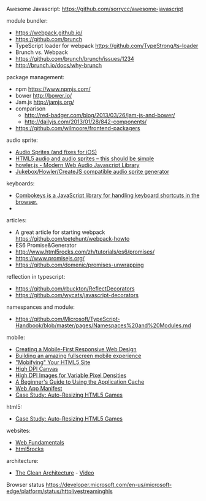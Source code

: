 
Awesome Javascript: https://github.com/sorrycc/awesome-javascript

module bundler:
* https://webpack.github.io/
* https://github.com/brunch
* TypeScript loader for webpack https://github.com/TypeStrong/ts-loader
* Brunch vs. Webpack 
 * https://github.com/brunch/brunch/issues/1234
 * http://brunch.io/docs/why-brunch

package management:
* npm https://www.npmjs.com/
* bower http://bower.io/
* Jam.js http://jamjs.org/
* comparison
  * http://red-badger.com/blog/2013/03/26/jam-js-and-bower/
  * http://dailyjs.com/2013/01/28/842-components/
* https://github.com/wilmoore/frontend-packagers

audio sprite:
* [Audio Sprites (and fixes for iOS)](https://remysharp.com/2010/12/23/audio-sprites)
* [HTML5 audio and audio sprites – this should be simple](https://hacks.mozilla.org/2012/04/html5-audio-and-audio-sprites-this-should-be-simple/)
* [howler.js - Modern Web Audio Javascript Library](https://github.com/goldfire/howler.js)
* [Jukebox/Howler/CreateJS compatible audio sprite generator](https://github.com/tonistiigi/audiosprite)

keyboards:
* [Combokeys is a JavaScript library for handling keyboard shortcuts in the browser.](https://github.com/PolicyStat/combokeys)
* 

articles:
* A great article for starting webpack https://github.com/petehunt/webpack-howto 
* ES6 Promise&Generator 
 * http://www.html5rocks.com/zh/tutorials/es6/promises/
 * https://www.promisejs.org/
 * https://github.com/domenic/promises-unwrapping

reflection in typescript:
* https://github.com/rbuckton/ReflectDecorators
* https://github.com/wycats/javascript-decorators

namespances and module:
* https://github.com/Microsoft/TypeScript-Handbook/blob/master/pages/Namespaces%20and%20Modules.md

mobile:
* [Creating a Mobile-First Responsive Web Design](http://www.html5rocks.com/en/mobile/responsivedesign/)
* [Building an amazing fullscreen mobile experience](http://www.html5rocks.com/en/mobile/fullscreen/)
* ["Mobifying" Your HTML5 Site](http://www.html5rocks.com/en/mobile/mobifying/)
* [High DPI Canvas](http://www.html5rocks.com/en/tutorials/canvas/hidpi/)
* [High DPI Images for Variable Pixel Densities](http://www.html5rocks.com/en/mobile/high-dpi/)
* [A Beginner's Guide to Using the Application Cache](http://www.html5rocks.com/en/tutorials/appcache/beginner/)
* [Web App Manifest](https://w3c.github.io/manifest/)
* [Case Study: Auto-Resizing HTML5 Games](http://www.html5rocks.com/en/tutorials/casestudies/gopherwoord-studios-resizing-html5-games/)

html5:
* [Case Study: Auto-Resizing HTML5 Games](http://www.html5rocks.com/en/tutorials/casestudies/gopherwoord-studios-resizing-html5-games/)

websites:
* [Web Fundamentals](https://developers.google.com/web/fundamentals/)
* [html5rocks](http://www.html5rocks.com/)

architecture:
* [The Clean Architecture](https://blog.8thlight.com/uncle-bob/2012/08/13/the-clean-architecture.html) - [Video](https://vimeo.com/43612849)
 
Browser status https://developer.microsoft.com/en-us/microsoft-edge/platform/status/httplivestreaminghls

